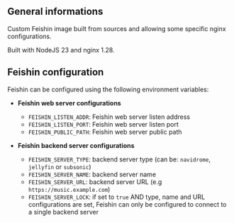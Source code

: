 ## General informations

Custom Feishin image built from sources and allowing some specific nginx configurations.

Built with NodeJS 23 and nginx 1.28.

## Feishin configuration

Feishin can be configured using the following environment variables:

* **Feishin web server configurations**

  - `FEISHIN_LISTEN_ADDR`: Feishin web server listen address
  - `FEISHIN_LISTEN_PORT`: Feishin web server listen port
  - `FEISHIN_PUBLIC_PATH`: Feishin web server public path

* **Feishin backend server configurations**

  - `FEISHIN_SERVER_TYPE`: backend server type (can be: `navidrome`, `jellyfin` or `subsonic`)
  - `FEISHIN_SERVER_NAME`: backend server name
  - `FEISHIN_SERVER_URL`: backend server URL (e.g `https://music.example.com`)
  - `FEISHIN_SERVER_LOCK`: if set to `true` AND type, name and URL configurations are set, Feishin can only be configured to connect to a single backend server

